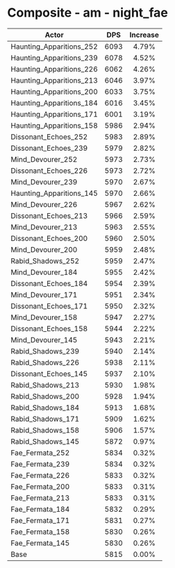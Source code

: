 # Composite - am - night_fae
| Actor | DPS | Increase |
|---|:---:|:---:|
|Haunting_Apparitions_252|6093|4.79%|
|Haunting_Apparitions_239|6078|4.52%|
|Haunting_Apparitions_226|6062|4.26%|
|Haunting_Apparitions_213|6046|3.97%|
|Haunting_Apparitions_200|6033|3.75%|
|Haunting_Apparitions_184|6016|3.45%|
|Haunting_Apparitions_171|6001|3.19%|
|Haunting_Apparitions_158|5986|2.94%|
|Dissonant_Echoes_252|5983|2.89%|
|Dissonant_Echoes_239|5979|2.82%|
|Mind_Devourer_252|5973|2.73%|
|Dissonant_Echoes_226|5973|2.72%|
|Mind_Devourer_239|5970|2.67%|
|Haunting_Apparitions_145|5970|2.66%|
|Mind_Devourer_226|5967|2.62%|
|Dissonant_Echoes_213|5966|2.59%|
|Mind_Devourer_213|5963|2.55%|
|Dissonant_Echoes_200|5960|2.50%|
|Mind_Devourer_200|5959|2.48%|
|Rabid_Shadows_252|5959|2.47%|
|Mind_Devourer_184|5955|2.42%|
|Dissonant_Echoes_184|5954|2.39%|
|Mind_Devourer_171|5951|2.34%|
|Dissonant_Echoes_171|5950|2.32%|
|Mind_Devourer_158|5947|2.27%|
|Dissonant_Echoes_158|5944|2.22%|
|Mind_Devourer_145|5943|2.21%|
|Rabid_Shadows_239|5940|2.14%|
|Rabid_Shadows_226|5938|2.11%|
|Dissonant_Echoes_145|5937|2.10%|
|Rabid_Shadows_213|5930|1.98%|
|Rabid_Shadows_200|5928|1.94%|
|Rabid_Shadows_184|5913|1.68%|
|Rabid_Shadows_171|5909|1.62%|
|Rabid_Shadows_158|5906|1.57%|
|Rabid_Shadows_145|5872|0.97%|
|Fae_Fermata_252|5834|0.32%|
|Fae_Fermata_239|5834|0.32%|
|Fae_Fermata_226|5833|0.32%|
|Fae_Fermata_200|5833|0.31%|
|Fae_Fermata_213|5833|0.31%|
|Fae_Fermata_184|5832|0.29%|
|Fae_Fermata_171|5831|0.27%|
|Fae_Fermata_158|5830|0.26%|
|Fae_Fermata_145|5830|0.26%|
|Base|5815|0.00%|

